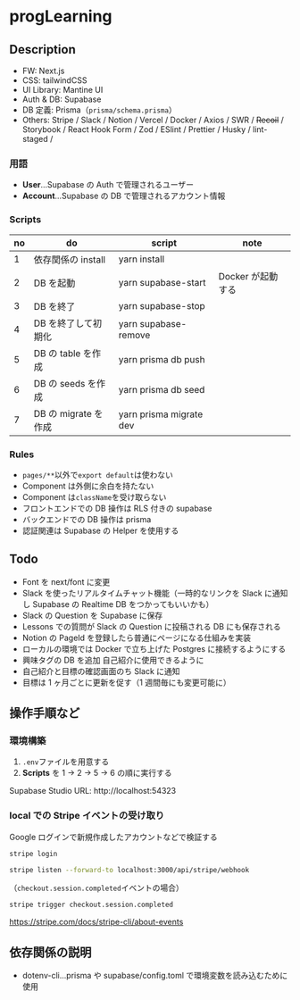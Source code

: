 # progLearning

## Description

- FW: Next.js
- CSS: tailwindCSS
- UI Library: Mantine UI
- Auth & DB: Supabase
- DB 定義: Prisma（`prisma/schema.prisma`）
- Others: Stripe / Slack / Notion / Vercel / Docker / Axios / SWR / ~~Recoil~~ /
  Storybook / React Hook Form / Zod / ESlint / Prettier / Husky / lint-staged /

### 用語

- **User**...Supabase の Auth で管理されるユーザー
- **Account**...Supabase の DB で管理されるアカウント情報

### Scripts

| no  | do                   | script                  | note              |
| --- | -------------------- | ----------------------- | ----------------- |
| 1   | 依存関係の install   | yarn install            |                   |
| 2   | DB を起動            | yarn supabase-start     | Docker が起動する |
| 3   | DB を終了            | yarn supabase-stop      |                   |
| 4   | DB を終了して初期化  | yarn supabase-remove    |                   |
| 5   | DB の table を作成   | yarn prisma db push     |                   |
| 6   | DB の seeds を作成   | yarn prisma db seed     |                   |
| 7   | DB の migrate を作成 | yarn prisma migrate dev |                   |

### Rules

- `pages/**`以外で`export default`は使わない
- Component は外側に余白を持たない
- Component は`className`を受け取らない
- フロントエンドでの DB 操作は RLS 付きの supabase
- バックエンドでの DB 操作は prisma
- 認証関連は Supabase の Helper を使用する

## Todo

- Font を next/font に変更
- Slack を使ったリアルタイムチャット機能（一時的なリンクを Slack に通知し Supabase の Realtime DB をつかってもいいかも）
- Slack の Question を Supabase に保存
- Lessons での質問が Slack の Question に投稿される DB にも保存される
- Notion の PageId を登録したら普通にページになる仕組みを実装
- ローカルの環境では Docker で立ち上げた Postgres に接続するようにする
- 興味タグの DB を追加 自己紹介に使用できるように
- 自己紹介と目標の確認画面のち Slack に通知
- 目標は 1 ヶ月ごとに更新を促す（1 週間毎にも変更可能に）

## 操作手順など

### 環境構築

1. `.env`ファイルを用意する
2. **Scripts** を 1 -> 2 -> 5 -> 6 の順に実行する

Supabase Studio URL: http://localhost:54323

### local での Stripe イベントの受け取り

Google ログインで新規作成したアカウントなどで検証する

```sh
stripe login
```

```sh
stripe listen --forward-to localhost:3000/api/stripe/webhook
```

（`checkout.session.completed`イベントの場合）

```sh
stripe trigger checkout.session.completed
```

https://stripe.com/docs/stripe-cli/about-events

## 依存関係の説明

- dotenv-cli...prisma や supabase/config.toml で環境変数を読み込むために使用
